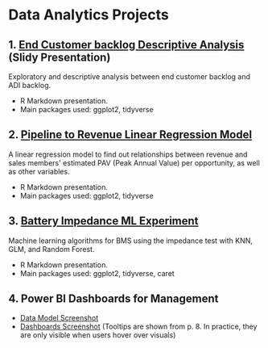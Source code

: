 # Data Analytics Projects

## 1. [End Customer backlog Descriptive Analysis](End_Customer_Backlog/R_Visualizations.pdf "ECBL PDF") (Slidy Presentation)
Exploratory and descriptive analysis between end customer backlog and ADI backlog.
* R Markdown presentation.
* Main packages used: ggplot2, tidyverse

## 2. [Pipeline to Revenue Linear Regression Model](Pipeline_Revenue_Regression/Reg_Report.pdf "Regression Report PDF")
A linear regression model to find out relationships between revenue and sales members' estimated PAV (Peak Annual Value) per opportunity, as well as other variables.
* R Markdown presentation.
* Main packages used: ggplot2, tidyverse

## 3. [Battery Impedance ML Experiment](ML/Battery_Models.pdf "ML PDF")
Machine learning algorithms for BMS using the impedance test with KNN, GLM, and Random Forest.
* R Markdown presentation.
* Main packages used: ggplot2, tidyverse, caret

## 4. Power BI Dashboards for Management
* [Data Model Screenshot](PowerBI_Management/Data_Model.png "DM Png")
* [Dashboards Screenshot](https://github.com/b03701244/Portfolio/raw/main/PowerBI_Management/PowerBI_Management.pdf "PBI PDF")
(Tooltips are shown from p. 8. In practice, they are only visible when users hover over visuals)
